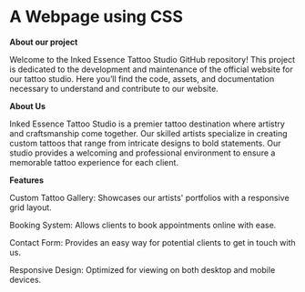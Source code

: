 # A Webpage using CSS
**About our project**

Welcome to the Inked Essence Tattoo Studio GitHub repository! This project is dedicated to the development and maintenance of the official website for our tattoo studio. Here you’ll find the code, assets, and documentation necessary to understand and contribute to our website.

**About Us**

Inked Essence Tattoo Studio is a premier tattoo destination where artistry and craftsmanship come together. Our skilled artists specialize in creating custom tattoos that range from intricate designs to bold statements. Our studio provides a welcoming and professional environment to ensure a memorable tattoo experience for each client.

**Features**

Custom Tattoo Gallery: Showcases our artists' portfolios with a responsive grid layout.

Booking System: Allows clients to book appointments online with ease.

Contact Form: Provides an easy way for potential clients to get in touch with us.

Responsive Design: Optimized for viewing on both desktop and mobile devices.

